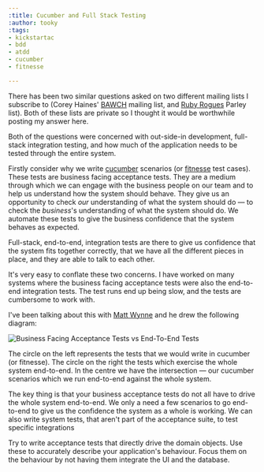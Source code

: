 ```yaml
---
:title: Cucumber and Full Stack Testing
:author: tooky
:tags:
- kickstartac
- bdd
- atdd
- cucumber
- fitnesse

---
```

There has been two similar questions asked on two different mailing lists I subscribe to (Corey Haines' [BAWCH](http://www.cleancoders.com/codecast/bawch-episode-1/show "Build an app with Corey Haines") mailing list, and [Ruby Rogues](http://rubyrogues.com/) Parley list). Both of these lists are private so I thought it would be worthwhile posting my answer here.

Both of the questions were concerned with out-side-in development, full-stack integration testing, and how much of the application needs to be tested through the entire system.

Firstly consider why we write [cucumber](http://cukes.info/) scenarios (or [fitnesse](http://fitnesse.org/) test cases). These tests are business facing acceptance tests. They are a medium through which we can engage with the business people on our team and to help us understand how the system should behave. They give us an opportunity to check _our_ understanding of what the system should do &mdash; to check the _business_'s understanding of what the system should do. We automate these tests to give the business confidence that the system behaves as expected.

Full-stack, end-to-end, integration tests are there to give us confidence that the system fits together correctly, that we have all the different pieces in place, and they are able to talk to each other.

It's very easy to conflate these two concerns. I have worked on many systems where the business facing acceptance tests were also the end-to-end integration tests. The test runs end up being slow, and the tests are cumbersome to work with.

I've been talking about this with [Matt Wynne](https://twitter.com/mattwynne) and he drew the following diagram:

![Business Facing Acceptance Tests vs End-To-End Tests](https://dl.dropboxusercontent.com/u/41915/tooky-images/business-facing-vs-end-to-end.png)

The circle on the left represents the tests that we would write in cucumber (or fitnesse). The circle on the right the tests which exercise the whole system end-to-end. In the centre we have the intersection &mdash; our cucumber scenarios which we run end-to-end against the whole system.

The key thing is that your business acceptance tests do not all have to drive the whole system end-to-end. We only a need a few scenarios to go end-to-end to give us the confidence the system as a whole is working. We can also write system tests, that aren't part of the acceptance suite, to test specific integrations

Try to write acceptance tests that directly drive the domain objects. Use these to accurately describe your application's behaviour. Focus them on the behaviour by not having them integrate the UI and the database.
